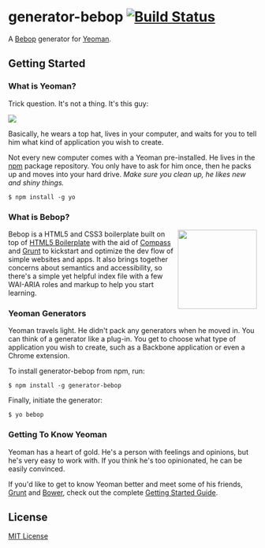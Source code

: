 # generator-bebop [![Build Status](https://secure.travis-ci.org/sergiovilar/generator-bebop.png?branch=master)](https://travis-ci.org/sergiovilar/generator-bebop)

A [Bebop](https://github.com/arthurgouveia/bebop) generator for [Yeoman](http://yeoman.io).


## Getting Started

### What is Yeoman?

Trick question. It's not a thing. It's this guy:

![](http://i.imgur.com/JHaAlBJ.png)

Basically, he wears a top hat, lives in your computer, and waits for you to tell him what kind of application you wish to create.

Not every new computer comes with a Yeoman pre-installed. He lives in the [npm](https://npmjs.org) package repository. You only have to ask for him once, then he packs up and moves into your hard drive. *Make sure you clean up, he likes new and shiny things.*

```
$ npm install -g yo
```

### What is Bebop?

<img align="right" height="160" src="http://bebop.bracketarmy.com/bebop.svg">

Bebop is a HTML5 and CSS3 boilerplate built on top of [HTML5 Boilerplate](http://html5boilerplate.com/) with the aid of [Compass](http://compass-style.org) and [Grunt](http://gruntjs.com/) to kickstart and optimize the dev flow of simple websites and apps. It also brings together concerns about semantics and accessibility, so there's a simple yet helpful index file with a few WAI-ARIA roles and markup to help you start learning.

### Yeoman Generators

Yeoman travels light. He didn't pack any generators when he moved in. You can think of a generator like a plug-in. You get to choose what type of application you wish to create, such as a Backbone application or even a Chrome extension.

To install generator-bebop from npm, run:

```
$ npm install -g generator-bebop
```

Finally, initiate the generator:

```
$ yo bebop
```

### Getting To Know Yeoman

Yeoman has a heart of gold. He's a person with feelings and opinions, but he's very easy to work with. If you think he's too opinionated, he can be easily convinced.

If you'd like to get to know Yeoman better and meet some of his friends, [Grunt](http://gruntjs.com) and [Bower](http://bower.io), check out the complete [Getting Started Guide](https://github.com/yeoman/yeoman/wiki/Getting-Started).


## License

[MIT License](http://en.wikipedia.org/wiki/MIT_License)